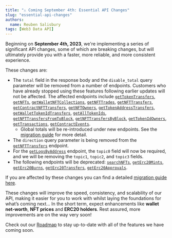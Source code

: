 ```yaml
---
title: "⚠️ Coming September 4th: Essential API Changes"
slug: "essential-api-changes"
authors:
  name: Reuben Salisbury
tags: [Web3 Data API]
---
```


Beginning on **September 4th, 2023**, we're implementing a series of significant API changes, some of which are breaking changes, but will ultimately provide you with a faster, more reliable, and more consistent experience.

These changes are:

- The `total` field in the response body and the `disable_total` query parameter will be removed from a number of endpoints. Customers who have already stopped using these features following earlier updates will not be affected. The affected endpoints include [`getTokenTransfers`](/web3-data-api/evm/reference/get-wallet-token-transfers), [`getNFTs`](/web3-data-api/evm/reference/get-wallet-nfts), [`getWalletNFTCollections`](/web3-data-api/evm/reference/get-nft-collections-by-wallet), [`getNFTTrades`](/web3-data-api/evm/reference/get-nft-trades), [`getNFTTransfers`](/web3-data-api/evm/reference/get-wallet-nft-transfers), [`getContractNFTTransfers`](/web3-data-api/evm/reference/get-nft-contract-transfers), [`getNFTOwners`](/web3-data-api/evm/reference/get-nft-owners), [`getTokenAddressTransfers`](/web3-data-api/evm/reference/get-token-transfers), [`getWalletTokenIdTransfers`](/web3-data-api/evm/reference/get-nft-transfers), [`getAllTokenIds`](/web3-data-api/evm/reference/get-contract-nfts), [`getNFTTransfersFromToBlock`](/web3-data-api/evm/reference/get-nft-transfers-from-to-block), [`getNFTTransfersByBlock`](/web3-data-api/evm/reference/get-nft-transfers-by-block), [`getTokenIdOwners`](/web3-data-api/evm/reference/get-nft-token-id-owners), [`getTransactions`](/web3-data-api/evm/reference/get-transactions-by-wallet), [`getContractEvents`](/web3-data-api/evm/reference/get-contract-events).
  - Global totals will be re-introduced under new endpoints. See the [migration guide](/web3-data-api/breaking-changes/migration-guide) for more detail.
- The `direction` query parameter is being removed from the [`getNFTTransfers`](/web3-data-api/evm/reference/get-wallet-nft-transfers) endpoint.
- For the [`getLogsByAddress`](/web3-data-api/evm/reference/get-contract-logs) endpoint, the `topic0` field will now be required, and we will be removing the `topic1`, `topic2`, and `topic3` fields.
- The following endpoints will be deprecated: [`searchNFTs`](/web3-data-api/evm/reference/search-nfts), [`getErc20Mints`](/web3-data-api/evm/reference/get-erc20-mints), [`getErc20Burns`](/web3-data-api/evm/reference/get-erc20-burns), [`getErc20Transfers`](/web3-data-api/reference/get-erc20-transfers), [`getErc20Approvals`](/web3-data-api/evm/reference/get-erc20-approvals).

If you are affected by these changes you can find a detailed [migration guide here](/web3-data-api/breaking-changes/migration-guide).

These changes will improve the speed, consistency, and scalability of our API, making it easier for you to work with whilst laying the foundations for what’s coming next… In the short term, expect enhancements like **wallet net-worth**, **NFT prices** and **ERC20 holders**. Rest assured, more improvements are on the way very soon!

Check out our [Roadmap](https://roadmap.moralis.io/) to stay up-to-date with all of the features we have coming soon.
